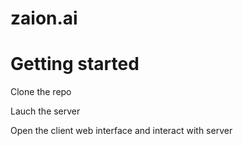 # zaion.ai

# Getting started

Clone the repo

Lauch the server 

Open the client web interface and interact with server
